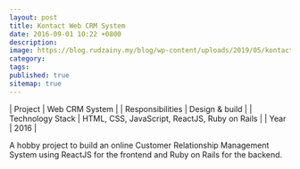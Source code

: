 ```yaml
---
layout: post
title: Kontact Web CRM System
date: 2016-09-01 10:22 +0800
description:
image: https://blog.rudzainy.my/blog/wp-content/uploads/2019/05/kontact-app-1.png
category:
tags:
published: true
sitemap: true
---
```


| Project | Web CRM System |
| Responsibilities | Design & build |
| Technology Stack | HTML, CSS, JavaScript, ReactJS, Ruby on Rails |
| Year | 2016 | 

A hobby project to build an online Customer Relationship Management System using ReactJS for the frontend and Ruby on Rails for the backend.
